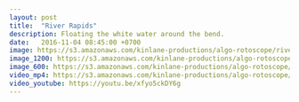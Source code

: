 ```yaml
---
layout: post
title:  "River Rapids"
description: Floating the white water around the bend.
date:   2016-11-04 08:45:00 +0700
image: https://s3.amazonaws.com/kinlane-productions/algo-rotoscope/riverrapids/riverrapids-still.jpg
image_1200: https://s3.amazonaws.com/kinlane-productions/algo-rotoscope/riverrapids/riverrapids-still-1200.png
image_600: https://s3.amazonaws.com/kinlane-productions/algo-rotoscope/riverrapids/riverrapids-still-600.png
video_mp4: https://s3.amazonaws.com/kinlane-productions/algo-rotoscope/riverrapids/riverrapids-publish-540.mp4
video_youtube: https://youtu.be/xfyo5ckDY6g
---
```

